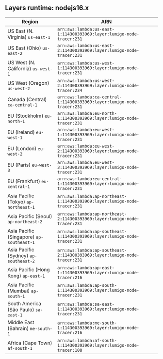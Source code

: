 Layers runtime: nodejs16.x
----
| Region | ARN |
| --- | --- |
|US East (N. Virginia)  `us-east-1`|`arn:aws:lambda:us-east-1:114300393969:layer:lumigo-node-tracer:231`|
|US East (Ohio)  `us-east-2`|`arn:aws:lambda:us-east-2:114300393969:layer:lumigo-node-tracer:231`|
|US West (N. California)  `us-west-1`|`arn:aws:lambda:us-west-1:114300393969:layer:lumigo-node-tracer:231`|
|US West (Oregon)  `us-west-2`|`arn:aws:lambda:us-west-2:114300393969:layer:lumigo-node-tracer:234`|
|Canada (Central)  `ca-central-1`|`arn:aws:lambda:ca-central-1:114300393969:layer:lumigo-node-tracer:231`|
|EU (Stockholm)  `eu-north-1`|`arn:aws:lambda:eu-north-1:114300393969:layer:lumigo-node-tracer:231`|
|EU (Ireland)  `eu-west-1`|`arn:aws:lambda:eu-west-1:114300393969:layer:lumigo-node-tracer:231`|
|EU (London)  `eu-west-2`|`arn:aws:lambda:eu-west-2:114300393969:layer:lumigo-node-tracer:231`|
|EU (Paris)  `eu-west-3`|`arn:aws:lambda:eu-west-3:114300393969:layer:lumigo-node-tracer:231`|
|EU (Frankfurt)  `eu-central-1`|`arn:aws:lambda:eu-central-1:114300393969:layer:lumigo-node-tracer:231`|
|Asia Pacific (Tokyo)  `ap-northeast-1`|`arn:aws:lambda:ap-northeast-1:114300393969:layer:lumigo-node-tracer:231`|
|Asia Pacific (Seoul)  `ap-northeast-2`|`arn:aws:lambda:ap-northeast-2:114300393969:layer:lumigo-node-tracer:231`|
|Asia Pacific (Singapore)  `ap-southeast-1`|`arn:aws:lambda:ap-southeast-1:114300393969:layer:lumigo-node-tracer:231`|
|Asia Pacific (Sydney)  `ap-southeast-2`|`arn:aws:lambda:ap-southeast-2:114300393969:layer:lumigo-node-tracer:231`|
|Asia Pacific (Hong Kong)  `ap-east-1`|`arn:aws:lambda:ap-east-1:114300393969:layer:lumigo-node-tracer:216`|
|Asia Pacific (Mumbai)  `ap-south-1`|`arn:aws:lambda:ap-south-1:114300393969:layer:lumigo-node-tracer:231`|
|South America (São Paulo)  `sa-east-1`|`arn:aws:lambda:sa-east-1:114300393969:layer:lumigo-node-tracer:231`|
|Middle East (Bahrain)  `me-south-1`|`arn:aws:lambda:me-south-1:114300393969:layer:lumigo-node-tracer:216`|
|Africa (Cape Town)  `af-south-1`|`arn:aws:lambda:af-south-1:114300393969:layer:lumigo-node-tracer:108`|
